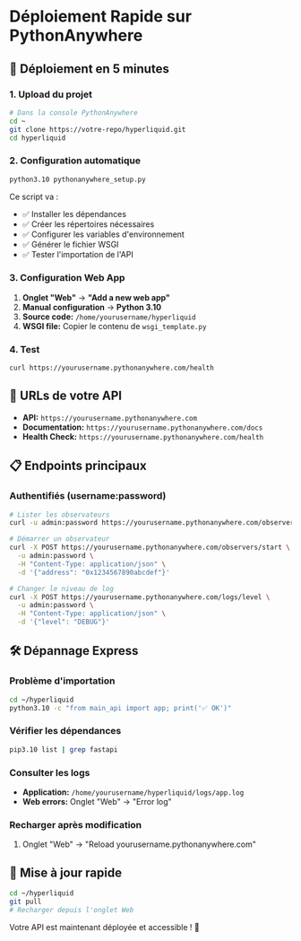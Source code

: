 # Déploiement Rapide sur PythonAnywhere

## 🚀 Déploiement en 5 minutes

### 1. Upload du projet
```bash
# Dans la console PythonAnywhere
cd ~
git clone https://votre-repo/hyperliquid.git
cd hyperliquid
```

### 2. Configuration automatique
```bash
python3.10 pythonanywhere_setup.py
```
Ce script va :
- ✅ Installer les dépendances
- ✅ Créer les répertoires nécessaires
- ✅ Configurer les variables d'environnement
- ✅ Générer le fichier WSGI
- ✅ Tester l'importation de l'API

### 3. Configuration Web App

1. **Onglet "Web"** → **"Add a new web app"**
2. **Manual configuration** → **Python 3.10**
3. **Source code:** `/home/yourusername/hyperliquid`
4. **WSGI file:** Copier le contenu de `wsgi_template.py`

### 4. Test
```bash
curl https://yourusername.pythonanywhere.com/health
```

## 🔧 URLs de votre API

- **API:** `https://yourusername.pythonanywhere.com`
- **Documentation:** `https://yourusername.pythonanywhere.com/docs`
- **Health Check:** `https://yourusername.pythonanywhere.com/health`

## 📋 Endpoints principaux

### Authentifiés (username:password)
```bash
# Lister les observateurs
curl -u admin:password https://yourusername.pythonanywhere.com/observers

# Démarrer un observateur
curl -X POST https://yourusername.pythonanywhere.com/observers/start \
  -u admin:password \
  -H "Content-Type: application/json" \
  -d '{"address": "0x1234567890abcdef"}'

# Changer le niveau de log
curl -X POST https://yourusername.pythonanywhere.com/logs/level \
  -u admin:password \
  -H "Content-Type: application/json" \
  -d '{"level": "DEBUG"}'
```

## 🛠️ Dépannage Express

### Problème d'importation
```bash
cd ~/hyperliquid
python3.10 -c "from main_api import app; print('✅ OK')"
```

### Vérifier les dépendances
```bash
pip3.10 list | grep fastapi
```

### Consulter les logs
- **Application:** `/home/yourusername/hyperliquid/logs/app.log`
- **Web errors:** Onglet "Web" → "Error log"

### Recharger après modification
1. Onglet "Web" → "Reload yourusername.pythonanywhere.com"

## 🔄 Mise à jour rapide

```bash
cd ~/hyperliquid
git pull
# Recharger depuis l'onglet Web
```

Votre API est maintenant déployée et accessible ! 🎉 